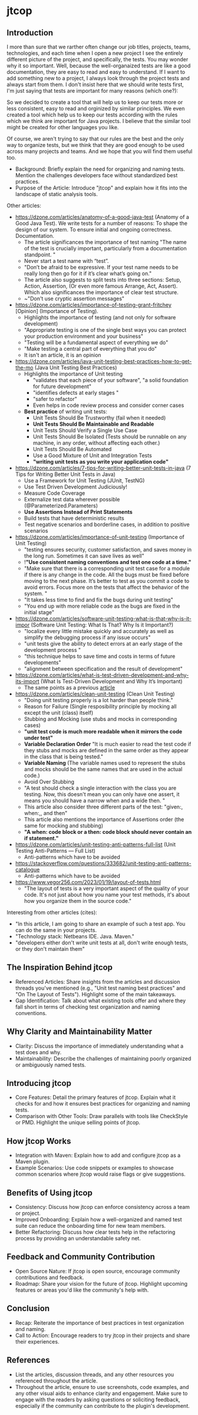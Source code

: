 # jtcop

## Introduction

I more than sure that we rarther often change our job titles, projects,
teams, technologies, and each time when I open a new project I see the
entirely different picture of the project, and specifically, the tests.
You may wonder why it so important. Well, because the well-organaized
tests are like a good documentation, they are easy to read and easy to
understand. If I want to add something new to a project, I always look through
the project tests and always start from them. I don't insist here that we 
should write tests first, I'm just saying that tests are important for many 
reasons (which one?):


So we decided to create a tool that will help us to keep our tests
more or less consistent, easy to read and orginized by similar principles.
We even created a tool which help us to keep our tests according with the rules 
which we think are important for Java projects. I believe that the similar tool
might be created for other languages you like.

Of course, we aren't trying to say that our rules are the best and the only
way to organize tests, but we think that they are good enough to be used across
many projects and teams. And we hope that you will find them useful too.

* Background: Briefly explain the need for organizing and naming tests. Mention the challenges developers face without standardized best practices.
* Purpose of the Article: Introduce "jtcop" and explain how it fits into the landscape of static analysis tools. 

Other articles:
- https://dzone.com/articles/anatomy-of-a-good-java-test (Anatomy of a Good Java Test).
  We write tests for a number of reasons: To shape the design of our system.
  To ensure initial and ongoing correctness. Documentation. 
  - The article significances the importance of test naming "The name of the test is crucially important, particularly from a documentation standpoint. "
  - Never start a test name with “test”.
  - "Don’t be afraid to be expressive. If your test name needs to be really long then go for it if it’s clear what’s going on."
  - The article also suggests to split tests into three sections: Setup, Action, Assertion, (Or even more famous Arrange, Act, Assert). 
    Which also significances the importance of clear test structure.
  - ~"Don't use cryptic assertion messages"
- https://dzone.com/articles/importance-of-testing-grant-fritchey \[Opinion] (Importance of Testing).
  - Highlights the importance of testing (and not only for software development)
  - "Appropriate testing is one of the single best ways you can protect your production environment and your business"
  - "Testing will be a fundamental aspect of everything we do"
  - "Make testing a central part of everything that you do"
  - It isn't an article, it is an opinion
- https://dzone.com/articles/java-unit-testing-best-practices-how-to-get-the-mo (Java Unit Testing Best Practices)
  - Highlights the importance of Unit testing
    - "validates that each piece of your software", "a solid foundation for future development"
    - "identifies defects at early stages "
    - "safer to refactor"
    - Even helps in code review process and consider corner cases
  - **Best practice** of writing unit tests:
    - Unit Tests Should Be Trustworthy (fail when it needed)
    - **Unit Tests Should Be Maintainable and Readable**
    - Unit Tests Should Verify a Single Use Case
    - Unit Tests Should Be Isolated (Tests should be runnable on any machine, in any order, without affecting each other.)
    - Unit Tests Should Be Automated
    - Use a Good Mixture of Unit and Integration Tests
    - **"writing unit tests as you write your application code"**
- https://dzone.com/articles/7-tips-for-writing-better-unit-tests-in-java (7 Tips for Writing Better Unit Tests in Java)
  - Use a Framework for Unit Testing (JUnit, TestNG)
  - Use Test Driven Development Judiciously!
  - Measure Code Coverage
  - Externalize test data wherever possible (@Parameterized.Parameters)
  - **Use Assertions Instead of Print Statements**
  - Build tests that have deterministic results
  - Test negative scenarios and borderline cases, in addition to positive scenarios
- https://dzone.com/articles/importance-of-unit-testing (Importance of Unit Testing)
  - "testing ensures security, customer satisfaction, and saves money in the long run. Sometimes it can save lives as well"
  - !**"Use consistent naming conventions and test one code at a time."** 
  - "Make sure that there is a corresponding unit test case for a module if there is any change in the code. All the bugs must be fixed before moving to the next phase. It’s better to test as you commit a code to avoid errors. Focus more on the tests that affect the behavior of the system. "
  - "It takes less time to find and fix the bugs during unit testing"
  - "You end up with more reliable code as the bugs are fixed in the initial stage"
- https://dzone.com/articles/software-unit-testing-what-is-that-why-is-it-impor (Software Unit Testing: What Is That? Why Is it Important?)
  - "localize every little mistake quickly and accurately as well as simplify the debugging process if any issue occurs"
  - "unit tests give the ability to detect errors at an early stage of the development process "
  - "this technique helps to save time and costs in terms of future developments"
  - "alignment between specification and the result of development"
- https://dzone.com/articles/what-is-test-driven-development-and-why-its-import (What Is Test-Driven Development and Why It’s Important)
  - The same points as a previous [article](https://dzone.com/articles/software-unit-testing-what-is-that-why-is-it-impor)
- https://dzone.com/articles/clean-unit-testing (Clean Unit Testing)
  - "Doing unit testing properly is a lot harder than people think."
  - Reason for Failure (Single resposibility principle by mocking all except the unit (class) itself)
  - Stubbing and Mocking (use stubs and mocks in corresponding cases)
  - **"unit test code is much more readable when it mirrors the code under test"**
  - **Variable Declaration Order** "It is much easier to read the test code if they stubs and mocks are defined in the same order as they appear in the class that is being tested."
  - **Variable Naming** (The variable names used to represent the stubs and mocks should be the same names that are used in the actual code.)
  - Avoid Over Stubbing
  - "A test should check a single interaction with the class you are testing. Now, this doesn't mean you can only have one assert, it means  you should have a narrow when and a wide then. "
  - This article also consider three different parts of the test: "given:, when:,, and then"
  - This article also mentions the importance of Assertions order (the same for mocking and stubbing)
  - **"A when:  code block or a then: code block should never contain an if statement."**
- https://dzone.com/articles/unit-testing-anti-patterns-full-list (Unit Testing Anti-Patterns — Full List)
  - Anti-patterns which have to be avoided
- https://stackoverflow.com/questions/333682/unit-testing-anti-patterns-catalogue
  - Anti-patterns which have to be avoided
- https://www.yegor256.com/2023/01/19/layout-of-tests.html
  - "The layout of tests is a very important aspect of the quality of your code. It's not just about how you name your test methods, 
  it's about how you organize them in the source code."

Interesting from other articles (cites):
- "In this article, I am going to share an example of such a test app. You can do the same in your projects.
- "Technology stack: Netbeans IDE. Java. Maven."
- "developers either don't write unit tests at all, don't write enough tests, or they don't maintain them"

## The Inspiration Behind jtcop
* Referenced Articles: Share insights from the articles and discussion threads you've mentioned (e.g., "Unit test naming best practices" and "On The Layout of Tests"). Highlight some of the main takeaways.
* Gap Identification: Talk about what existing tools offer and where they fall short in terms of checking test organization and naming conventions.
## Why Clarity and Maintainability Matter
* Clarity: Discuss the importance of immediately understanding what a test does and why.
* Maintainability: Describe the challenges of maintaining poorly organized or ambiguously named tests.
## Introducing jtcop
* Core Features: Detail the primary features of jtcop. Explain what it checks for and how it ensures best practices for organizing and naming tests.
* Comparison with Other Tools: Draw parallels with tools like CheckStyle or PMD. Highlight the unique selling points of jtcop.
## How jtcop Works
* Integration with Maven: Explain how to add and configure jtcop as a Maven plugin.
* Example Scenarios: Use code snippets or examples to showcase common scenarios where jtcop would raise flags or give suggestions.
## Benefits of Using jtcop
* Consistency: Discuss how jtcop can enforce consistency across a team or project.
* Improved Onboarding: Explain how a well-organized and named test suite can reduce the onboarding time for new team members.
* Better Refactoring: Discuss how clear tests help in the refactoring process by providing an understandable safety net.
## Feedback and Community Contribution
* Open Source Nature: If jtcop is open source, encourage community contributions and feedback.
* Roadmap: Share your vision for the future of jtcop. Highlight upcoming features or areas you'd like the community's help with.

## Conclusion
* Recap: Reiterate the importance of best practices in test organization and naming.
* Call to Action: Encourage readers to try jtcop in their projects and share their experiences.

## References
* List the articles, discussion threads, and any other resources you referenced throughout the article.
* Throughout the article, ensure to use screenshots, code examples, and any other visual aids to enhance clarity and engagement. Make sure to engage with the readers by asking questions or soliciting feedback, especially if the community can contribute to the plugin's development.